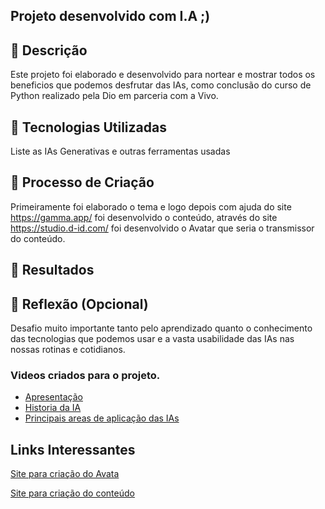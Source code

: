 

## Projeto desenvolvido com I.A ;)

## 📒 Descrição
Este projeto foi elaborado e desenvolvido para nortear e mostrar todos os beneficios que podemos desfrutar das IAs, como conclusão do curso de Python realizado pela Dio em parceria com a Vivo.

## 🤖 Tecnologias Utilizadas
Liste as IAs Generativas e outras ferramentas usadas

## 🧐 Processo de Criação
Primeiramente foi elaborado o tema e logo depois com ajuda do site https://gamma.app/ foi desenvolvido o conteúdo, através do site https://studio.d-id.com/ foi desenvolvido o Avatar que seria o transmissor do conteúdo.

## 🚀 Resultados




## 💭 Reflexão (Opcional)
Desafio muito importante tanto pelo aprendizado quanto o conhecimento das tecnologias que podemos usar e a vasta usabilidade das IAs nas nossas rotinas e cotidianos.

### Videos criados para o projeto.

- [Apresentação](//Apresentação.mp4)
- [Historia da IA](//Untitled%20video.mp4)
- [Principais areas de aplicação das IAs](//Untitled%20video2.mp4)

## Links Interessantes

[Site para criação do Avata](https://www.d-id.com/)

[Site para criação do conteúdo](https://gamma.app/)
